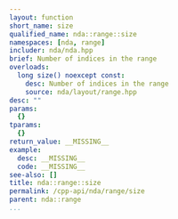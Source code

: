 ```yaml
---
layout: function
short_name: size
qualified_name: nda::range::size
namespaces: [nda, range]
includer: nda/nda.hpp
brief: Number of indices in the range
overloads:
  long size() noexcept const:
    desc: Number of indices in the range
    source: nda/layout/range.hpp
desc: ""
params:
  {}
tparams:
  {}
return_value: __MISSING__
example:
  desc: __MISSING__
  code: __MISSING__
see-also: []
title: nda::range::size
permalink: /cpp-api/nda/range/size
parent: nda::range
...
```


